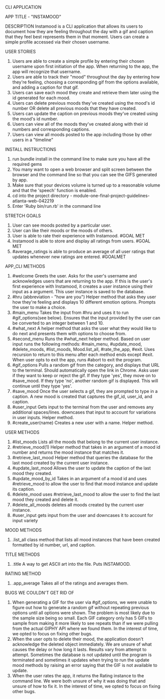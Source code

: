CLI APPLICATION

APP TITLE - "INSTAMOOD"

DESCRIPTION
Instamood is a CLI application that allows its users to document how they are feeling throughout the day with a gif and caption that they feel best represents them in that moment. Users can create a simple profile accessed via their chosen username.

USER STORIES
1. Users are able to create a simple profile by entering their chosen username upon first initiation of the app. When returning to the app, the app will recognize that username.
2. Users are able to track their "mood" throughout the day by entering how they're feeling, choosing a corresponding gif from the options available, and adding a caption for that gif.
3.	Users can save each mood they create and retrieve them later using the id generated for each mood.
4. Users can delete previous moods they've created using the mood's id number OR  delete all previous moods that they have created.
5. Users can update the caption on previous moods they've created using the mood's id number.
6.	Users can view all of the moods they've created along with their id numbers and corresponding captions.
7. Users can view all moods posted to the app including those by other users in a "timeline"

INSTALL INSTRUCTIONS
1. run bundle install in the command line to make sure you have all the required gems
2. You many want to open a web browser and split screen between the browser and the command line so that you can see the GIFS generated by app.
3. Make sure that your devices volume is turned up to a reasonable volume and that the 'speech' function is enabled.
4. cd into the project directory - module-one-final-project-guidelines-atlanta-web-042219
5. Enter 'Ruby bin/run.rb' in the command line

STRETCH GOALS
1. User can see moods posted by a particular user.
2. User can like their  moods or the moods of others.
3. User is able to rate their experience with Instamood. #GOAL MET
4. Instamood is able to store and display all ratings from users. #GOAL MET
5. #average_ratings is able to produce an average of all user  ratings that updates whenever new ratings are entered. #GOALMET


APP_CLI METHODS
1. #welcome
    Greets the user. Asks for the user's username and acknowledges users that are returning to the app. If this is the user's first experience with Instamood, it creates a user instance using their input as a argument. This user instance is saved to the database.
2.  #hru (abbreviation - "how are you")
    Helper method that asks they user how they're feeling and displays 10 different emotion options. Prompts the user to make a choice.
3. #main_menu
    Takes the input from #hru and uses it to run #gif_options(see below). Ensures that the input provided by the user can be converted to an integer between 1 and 10.
4.  #what_next
    A helper method that asks the user what they would like to do next and presents them with options to choose from.
5. #second_menu
    Runs the #what_next helper method. Based on user input runs the following methods: #main_menu, #update_mood, #delete_moods, #list_moods, Mood.list_all, #rate_the_app, #exit. Uses recursion to return to this menu after each method ends except #exit. When user opts to exit the app, runs #abort to exit the program.
6.  #gif_options
    Pulls a random gif from the category, and displays that URL to the terminal. Should automatically open the link in Chrome.
    Asks user if they want to keep or reject the gif. If they type 'yes', they move on to #save_mood.
    If they type 'no', another random gif is displayed. This will continue until they type 'yes'.
7. #save_mood
    Once the user selects a gif, they are prompted to type in a caption. A new mood is created that captures the gif_id, user_id, and caption.
8. #user_input
    Gets input to the terminal from the user and removes any additional spaces/lines. downcases that input to account for variations in user inputs. Helper method.
9. #create_user(name)
    Creates a new user with a name. Helper method.


USER METHODS
1. #list_moods
    Lists all the moods that belong to the current user instance.
2. #retrieve_mood(1)
    Helper method that takes in an argument of a mood id number and returns the mood instance that matches it.
3. #retrieve_last_mood
    Helper method that queries the database for the last mood created by the current user instance.
4. #update_last_mood
    Allows the user to update the caption of the last mood they created.
5. #update_mood_by_id
    Takes in an argument of a mood id and uses #retrieve_mood to allow the user to find that mood instance and update its caption.
6. #delete_mood
    uses #retrieve_last_mood to allow the user to find the last mood they created and delete it.
7. #delete_all_moods
    deletes all moods created by the current user instance.
8. #user_input
    gets input from the user and downcases it to account for input variety

MOOD METHODS
1. .list_all
    class method that lists all mood instances that have been created formatted by id number, url, and caption.

TITLE METHODS
1. .title
    A way to get ASCII art into the file. Puts INSTAMOOD.

RATING METHOD
1. .app_average
    Takes all of the ratings and averages them.    


BUGS WE COULDN'T GET RID OF
1.  When generating a GIF for the user via #gif_options, we were unable to figure out how to generate a random gif without repeating previous options until all options were shown. The problem is most likely due to the sample size being so small. Each GIF category only has 5 GIFs to sample from making it more likely to see repeats than if we were pulling from the actual GIPHY API where we found them. In the interest of time, we opted to focus on fixing other bugs.
2. When the user opts to delete their mood, the application doesn't acknowledge the deleted object immediately. We are unsure of what causes the delay or how long it lasts. Results vary from attempt to attempt. Sometimes the database is not updated until the program is terminated and sometimes it updates when trying to run the update mood methods by raising an error saying that the GIF is not available to update.
3. When the user rates the app, it returns the Rating instance to the command line. We were both unsure of why it was doing that and unsure of how to fix it. In the interest of time, we opted to focus on fixing other bugs.
